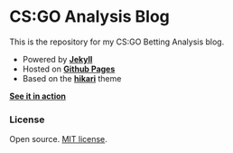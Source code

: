 # CS:GO Analysis Blog

This is the repository for my CS:GO Betting Analysis blog. 

 - Powered by **[Jekyll](http://jekyllrb.com/)**
 - Hosted on **[Github Pages](https://pages.github.com/)**
 - Based on the **[hikari](https://github.com/m3xm/hikari-for-Jekyll)** theme


**[See it in action](http:/mexicaniese.github.io)**

### License

Open source. [MIT license](http://opensource.org/licenses/MIT).
